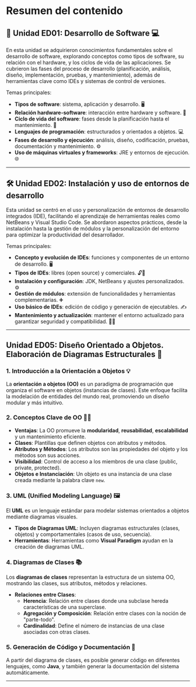 # Resumen del contenido

## 🧠 Unidad ED01: Desarrollo de Software 💻

En esta unidad se adquirieron conocimientos fundamentales sobre el desarrollo de software, explorando conceptos como tipos de software, su relación con el hardware, y los ciclos de vida de las aplicaciones. Se cubrieron las fases del proceso de desarrollo (planificación, análisis, diseño, implementación, pruebas, y mantenimiento), además de herramientas clave como IDEs y sistemas de control de versiones.

Temas principales:
- **Tipos de software**: sistema, aplicación y desarrollo. 🖥️
- **Relación hardware-software**: interacción entre hardware y software. 🔄
- **Ciclo de vida del software**: fases desde la planificación hasta el mantenimiento. 🔄
- **Lenguajes de programación**: estructurados y orientados a objetos. 💻
- **Fases de desarrollo y ejecución**: análisis, diseño, codificación, pruebas, documentación y mantenimiento. ⚙️
- **Uso de máquinas virtuales y frameworks**: JRE y entornos de ejecución. 🌐

---

## 🛠️ Unidad ED02: Instalación y uso de entornos de desarrollo 

Esta unidad se centró en el uso y personalización de entornos de desarrollo integrados (IDE), facilitando el aprendizaje de herramientas reales como NetBeans y Visual Studio Code. Se abordaron aspectos prácticos, desde la instalación hasta la gestión de módulos y la personalización del entorno para optimizar la productividad del desarrollador.

Temas principales:
- **Concepto y evolución de IDEs**: funciones y componentes de un entorno de desarrollo. 🖥️
- **Tipos de IDEs**: libres (open source) y comerciales. 🔓💼
- **Instalación y configuración**: JDK, NetBeans y ajustes personalizados. ⚙️
- **Gestión de módulos**: extensión de funcionalidades y herramientas complementarias. ➕
- **Uso básico de IDEs**: edición de código y generación de ejecutables. ✍️
- **Mantenimiento y actualización**: mantener el entorno actualizado para garantizar seguridad y compatibilidad. 🔄🔐

---

## **Unidad ED05: Diseño Orientado a Objetos. Elaboración de Diagramas Estructurales** 🧩

### **1. Introducción a la Orientación a Objetos** 💡
La **orientación a objetos (OO)** es un paradigma de programación que organiza el software en objetos (instancias de clases). Este enfoque facilita la modelación de entidades del mundo real, promoviendo un diseño modular y más intuitivo.

### **2. Conceptos Clave de OO** 🧑‍💻

- **Ventajas**: La OO promueve la **modularidad**, **reusabilidad**, **escalabilidad** y un mantenimiento eficiente.
- **Clases**: Plantillas que definen objetos con atributos y métodos.
- **Atributos y Métodos**: Los atributos son las propiedades del objeto y los métodos son sus acciones.
- **Visibilidad**: Control de acceso a los miembros de una clase (public, private, protected).
- **Objetos e Instanciación**: Un objeto es una instancia de una clase creada mediante la palabra clave `new`.

### **3. UML (Unified Modeling Language)** 🖼️
El **UML** es un lenguaje estándar para modelar sistemas orientados a objetos mediante diagramas visuales.

- **Tipos de Diagramas UML**: Incluyen diagramas estructurales (clases, objetos) y comportamentales (casos de uso, secuencia).
- **Herramientas**: Herramientas como **Visual Paradigm** ayudan en la creación de diagramas UML.

### **4. Diagramas de Clases** 📚
Los **diagramas de clases** representan la estructura de un sistema OO, mostrando las clases, sus atributos, métodos y relaciones.

- **Relaciones entre Clases**:
  - **Herencia**: Relación entre clases donde una subclase hereda características de una superclase.
  - **Agregación y Composición**: Relación entre clases con la noción de "parte-todo".
  - **Cardinalidad**: Define el número de instancias de una clase asociadas con otras clases.

### **5. Generación de Código y Documentación** 📜
A partir del diagrama de clases, es posible generar código en diferentes lenguajes, como **Java**, y también generar la documentación del sistema automáticamente.

---
